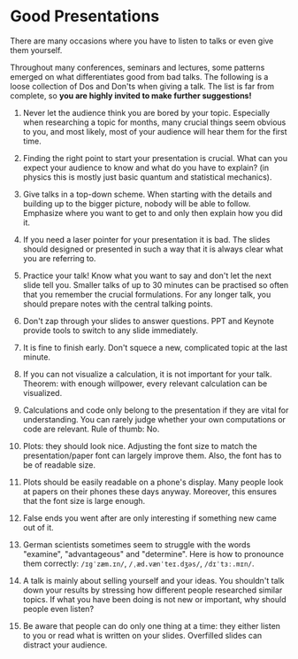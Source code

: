 # Good Presentations
There are many occasions where you have to listen to talks or even give them yourself. 

Throughout many conferences, seminars and lectures, some patterns emerged on what differentiates good from bad talks. 
The following is a loose collection of Dos and Don'ts when giving a talk. The list is far from complete, so **you are highly invited to make further suggestions!**

1. Never let the audience think you are bored by your topic. Especially when researching a topic for months, many crucial things seem obvious to you, and most likely, most of your audience will hear them for the first time.

2. Finding the right point to start your presentation is crucial. What can you expect your audience to know and what do you have to explain? (in physics this is mostly just basic quantum and statistical mechanics).

3. Give talks in a top-down scheme. When starting with the details and building up to the bigger picture, nobody will be able to follow. Emphasize where you want to get to and only then explain how you did it.

4. If you need a laser pointer for your presentation it is bad. The slides should designed or presented in such a way that it is always clear what you are referring to.

5. Practice your talk! Know what you want to say and don't let the next slide tell you. Smaller talks of up to 30 minutes can be practised so often that you remember the crucial formulations. For any longer talk, you should prepare notes with the central talking points.

6. Don't zap through your slides to answer questions. PPT and Keynote provide tools to switch to any slide immediately. 

7. It is fine to finish early. Don't squece a new, complicated topic at the last minute.

8. If you can not visualize a calculation, it is not important for your talk. Theorem: with enough willpower, every relevant calculation can be visualized.

9. Calculations and code only belong to the presentation if they are vital for understanding. You can rarely judge whether your own computations or code are relevant. Rule of thumb: No.

10. Plots: they should look nice. Adjusting the font size to match the presentation/paper font can largely improve them. Also, the font has to be of readable size.

11. Plots should be easily readable on a phone's display. Many people look at papers on their phones these days anyway. Moreover, this ensures that the font size is large enough.  

12. False ends you went after are only interesting if something new came out of it. 

13. German scientists sometimes seem to struggle with the words "examine", "advantageous" and "determine". Here is how to pronounce them correctly: `/ɪgˈzæm.ɪn/`, `/ˌæd.vænˈteɪ.dʒəs/`, `/dɪˈtɜː.mɪn/`.

14. A talk is mainly about selling yourself and your ideas. You shouldn't talk down your results by stressing how different people researched similar topics. If what you have been doing is not new or important, why should people even listen?

15. Be aware that people can do only one thing at a time: they either listen to you or read what is written on your slides. Overfilled slides can distract your audience.
 
